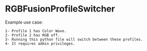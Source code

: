 # RGBFusionProfileSwitcher

Example use case:  

	1- Profile 1 has Color Wave.  
	2- Profile 2 has RGB off.  
	3- Running this python file will switch between these profiles.  
	4- It requires admin privileges.  
